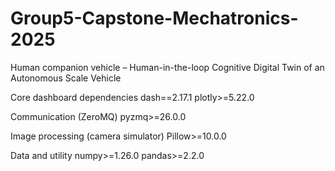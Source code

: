# Group5-Capstone-Mechatronics-2025
Human companion vehicle – Human-in-the-loop Cognitive Digital Twin of an Autonomous Scale Vehicle

Core dashboard dependencies
dash==2.17.1
plotly>=5.22.0

Communication (ZeroMQ)
pyzmq>=26.0.0

Image processing (camera simulator)
Pillow>=10.0.0

Data and utility
numpy>=1.26.0
pandas>=2.2.0
